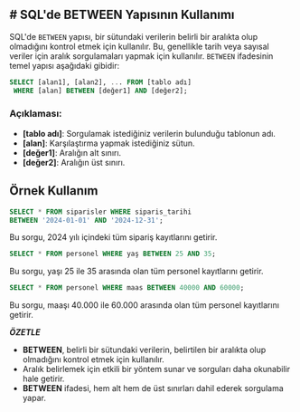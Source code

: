 ## **# SQL'de BETWEEN Yapısının Kullanımı**

SQL'de `BETWEEN` yapısı, bir sütundaki verilerin belirli bir aralıkta olup olmadığını kontrol etmek için kullanılır. Bu, genellikle tarih veya sayısal veriler için aralık sorgulamaları yapmak için kullanılır. `BETWEEN` ifadesinin temel yapısı aşağıdaki gibidir:

```sql
SELECT [alan1], [alan2], ... FROM [tablo adı]
 WHERE [alan] BETWEEN [değer1] AND [değer2];
```

### Açıklaması:

- **[tablo adı]**: Sorgulamak istediğiniz verilerin bulunduğu tablonun adı.
- **[alan]**: Karşılaştırma yapmak istediğiniz sütun.
- **[değer1]**: Aralığın alt sınırı.
- **[değer2]**: Aralığın üst sınırı.

## Örnek Kullanım

```sql
SELECT * FROM siparisler WHERE siparis_tarihi
BETWEEN '2024-01-01' AND '2024-12-31';

```

Bu sorgu, 2024 yılı içindeki tüm sipariş kayıtlarını getirir.

```sql
SELECT * FROM personel WHERE yaş BETWEEN 25 AND 35;
```

Bu sorgu, yaşı 25 ile 35 arasında olan tüm personel kayıtlarını getirir.

```sql
SELECT * FROM personel WHERE maas BETWEEN 40000 AND 60000;
```

Bu sorgu, maaşı 40.000 ile 60.000 arasında olan tüm personel kayıtlarını getirir.

**_ÖZETLE_**

- **BETWEEN**, belirli bir sütundaki verilerin, belirtilen bir aralıkta olup olmadığını kontrol etmek için kullanılır.
- Aralık belirlemek için etkili bir yöntem sunar ve sorguları daha okunabilir hale getirir.
- **BETWEEN** ifadesi, hem alt hem de üst sınırları dahil ederek sorgulama yapar.

